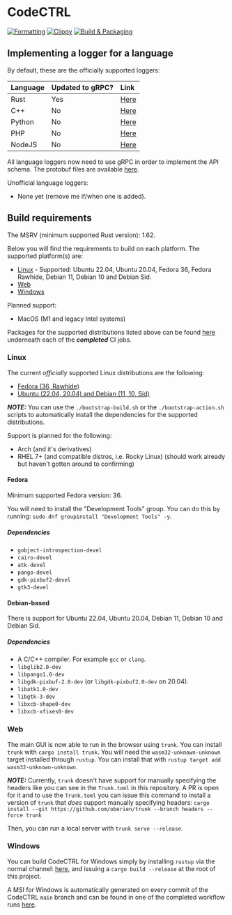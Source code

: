 # CodeCTRL

[![Formatting](https://github.com/Authentura/codectrl/actions/workflows/reformat.yml/badge.svg)](https://github.com/Authentura/codectrl/actions/workflows/reformat.yml)
[![Clippy](https://github.com/Authentura/codectrl/actions/workflows/clippy.yml/badge.svg)](https://github.com/Authentura/codectrl/actions/workflows/clippy.yml)
[![Build & Packaging](https://github.com/Authentura/codectrl/actions/workflows/build-and-package.yml/badge.svg)](https://github.com/Authentura/codectrl/actions/workflows/build-and-package.yml)

## Implementing a logger for a language

By default, these are the officially supported loggers:

| Language | Updated to gRPC? | Link                                                         |
| :------- | :--------------- | :----------------------------------------------------------- |
| Rust     | Yes              | [Here](https://github.com/Authentura/codectrl-rust-logger)   |
| C++      | No               | [Here](https://github.com/Authentura/codectrl-cxx-logger)    |
| Python   | No               | [Here](https://github.com/Authentura/codectrl-python-logger) |
| PHP      | No               | [Here](https://github.com/Authentura/codectrl-php-logger)    |
| NodeJS   | No               | [Here](https://github.com/Authentura/codectrl-nodejs-logger) |

All language loggers now need to use gRPC in order to implement the API schema.
The protobuf files are available
[here](https://github.com/Authentura/codectrl-protobuf-specifications).

Unofficial language loggers:

- None yet (remove me if/when one is added).

## Build requirements

The MSRV (minimum supported Rust version): 1.62.

Below you will find the requirements to build on each platform. The supported platform(s)
are:

- [Linux](#Linux) - Supported: Ubuntu 22.04, Ubuntu 20.04, Fedora 36, Fedora Rawhide,
  Debian 11, Debian 10 and Debian Sid.
- [Web](#Web)
- [Windows](#Windows)

Planned support:

- MacOS (M1 and legacy Intel systems)

Packages for the supported distributions listed above can be found
[here](https://github.com/Authentura/codectrl/actions/workflows/build-and-package.yml)
underneath each of the **_completed_** CI jobs.

### Linux

The current _officially_ supported Linux distributions are the following:

- [Fedora (36, Rawhide)](#Fedora)
- [Ubuntu (22.04, 20.04) and Debian (11, 10, Sid)](#Debian-based)

**_NOTE:_** You can use the `./bootstrap-build.sh` or the
`./bootstrap-action.sh` scripts to automatically install the dependencies for
the supported distributions.

Support is planned for the following:

- Arch (and it's derivatives)
- RHEL 7+ (and compatible distros, i.e. Rocky Linux) (should work already but
  haven't gotten around to confirming)

#### Fedora

Minimum supported Fedora version: 36.

You will need to install the "Development Tools" group. You can do this by running:
`sudo dnf groupinstall "Development Tools" -y`.

##### Dependencies

- `gobject-introspection-devel`
- `cairo-devel`
- `atk-devel`
- `pango-devel`
- `gdk-pixbuf2-devel`
- `gtk3-devel`

#### Debian-based

There is support for Ubuntu 22.04, Ubuntu 20.04, Debian 11, Debian 10 and
Debian Sid.

##### Dependencies

- A C/C++ compiler. For example `gcc` or `clang`.
- `libglib2.0-dev`
- `libpango1.0-dev`
- `libgdk-pixbuf-2.0-dev` (or `libgdk-pixbuf2.0-dev` on 20.04).
- `libatk1.0-dev`
- `libgtk-3-dev`
- `libxcb-shape0-dev`
- `libxcb-xfixes0-dev`

### Web

The main GUI is now able to run in the browser using `trunk`. You can install
`trunk` with `cargo install trunk`. You will need the `wasm32-unknown-unknown`
target installed through `rustup`. You can install that with `rustup target add wasm32-unknown-unknown`.

**_NOTE:_** Currently, `trunk` doesn't have support for manually specifying the
headers like you can see in the `Trunk.toml` in this repository. A PR is open
for it and to use the `Trunk.toml` you can issue this command to install a
version of `trunk` that _does_ support manually specifying headers: `cargo install --git https://github.com/oberien/trunk --branch headers --force trunk`

Then, you can run a local server with `trunk serve --release`.

### Windows

You can build CodeCTRL for Windows simply by installing `rustup` via the normal
channel: [here](https://rustup.rs), and issuing a `cargo build --release` at
the root of this project.

A MSI for Windows is automatically generated on every commit of the CodeCTRL
`main` branch and can be found in one of the completed workflow runs
[here](https://github.com/Authentura/codectrl/actions/workflows/build-and-package.yml).
